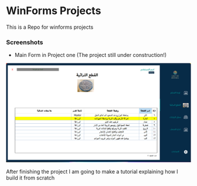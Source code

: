 # WinForms Projects

This is a Repo for winforms projects

### Screenshots
- Main Form in Project one (The project still under construction!)


![main form](MuseumTEST1/main-form-screenshot.png?raw=true "Optional Title")

After finishing the project I am going to make a tutorial explaining how I build it from scratch
